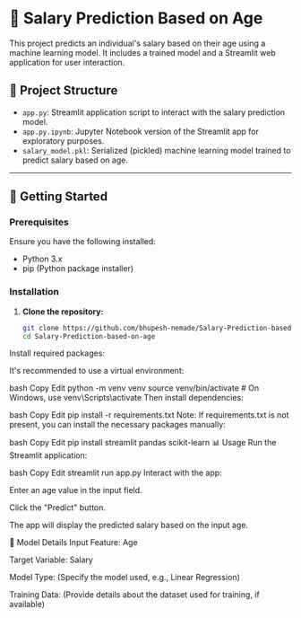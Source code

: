 
# 💼 Salary Prediction Based on Age

This project predicts an individual's salary based on their age using a machine learning model. It includes a trained model and a Streamlit web application for user interaction.


## 📁 Project Structure

- `app.py`: Streamlit application script to interact with the salary prediction model.
- `app.py.ipynb`: Jupyter Notebook version of the Streamlit app for exploratory purposes.
- `salary_model.pkl`: Serialized (pickled) machine learning model trained to predict salary based on age.

---

## 🚀 Getting Started

### Prerequisites

Ensure you have the following installed:

- Python 3.x
- pip (Python package installer)

### Installation

1. **Clone the repository:**

   ```bash
   git clone https://github.com/bhupesh-nemade/Salary-Prediction-based-on-age.git
   cd Salary-Prediction-based-on-age
Install required packages:

It's recommended to use a virtual environment:

bash
Copy
Edit
python -m venv venv
source venv/bin/activate  # On Windows, use venv\Scripts\activate
Then install dependencies:

bash
Copy
Edit
pip install -r requirements.txt
Note: If requirements.txt is not present, you can install the necessary packages manually:

bash
Copy
Edit
pip install streamlit pandas scikit-learn
📊 Usage
Run the Streamlit application:

bash
Copy
Edit
streamlit run app.py
Interact with the app:

Enter an age value in the input field.

Click the "Predict" button.

The app will display the predicted salary based on the input age.

🧠 Model Details
Input Feature: Age

Target Variable: Salary

Model Type: (Specify the model used, e.g., Linear Regression)

Training Data: (Provide details about the dataset used for training, if available)
